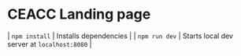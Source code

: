 <h1>CEACC Landing page</h1>

| `npm install`          | Installs dependencies                            |
| `npm run dev`          | Starts local dev server at `localhost:8080`      |
